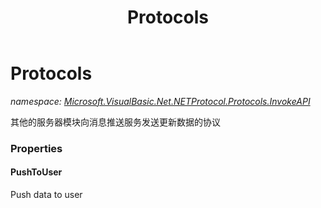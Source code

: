 ﻿---
title: Protocols
---

# Protocols
_namespace: [Microsoft.VisualBasic.Net.NETProtocol.Protocols.InvokeAPI](N-Microsoft.VisualBasic.Net.NETProtocol.Protocols.InvokeAPI.html)_

其他的服务器模块向消息推送服务发送更新数据的协议




### Properties

#### PushToUser
Push data to user
